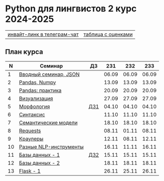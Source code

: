 # Python для лингвистов 2 курс 2024-2025

<table>
  <tr>
    <td> <a href="https://t.me/+Jza0oxd_tPhjZjIy"> инвайт-линк в телеграм-чат </a> </td>
    <td> <a href="https://docs.google.com/spreadsheets/d/1zFbYQvjW-yAdxymjNKeoSTCn3fQR9CN5ZsPfBs0auac/edit?usp=sharing"> таблица с оценками </a> </td>
  </tr>
</table>

## План курса

| N  | Семинар                                                                                                                 | ДЗ | 231   | 232   | 233   |
| -- | ----------------------------------------------------------------------------------------------------------------------- | -- | ----- | ----- | ----- |
| 1  | [Вводный семинар, JSON](https://github.com/hse-ling-python/seminars/blob/master/json_data/intro_json_2024.ipynb)        |    | 06.09 | 06.09 | 06.09 |
| 2  | [Pandas, Numpy](https://github.com/hse-ling-python/seminars/blob/master/visualization/pandas_numpy_2024.ipynb)          |    | 13.09 | 13.09 | 13.09 |  
| 3  | [Pandas: практика](https://github.com/hse-ling-python/seminars/blob/master/visualization/pandas_training_2024.ipynb)    |    | 20.09 | 20.09 | 20.09 | 
| 4  | [Визуализация](https://github.com/hse-ling-python/seminars/blob/master/visualization/visualization_2024.ipynb)          |    | 27.09 | 27.09 | 27.09 |
| 5  | [Морфология](https://github.com/hse-ling-python/seminars/blob/master/morphology/morphology_2024.ipynb)                  | [ДЗ1](https://github.com/hse-ling-python/seminars/blob/master/homework22-23/hw1_2024.md) | 04.10 | 04.10 | 04.10 |
| 6  | [Синтаксис](https://github.com/hse-ling-python/seminars/blob/master/UDPipe/syntax_2024.ipynb)                           |    | 11.10 | 11.10 | 11.10 |
| 7  | [Семантические модели](https://github.com/hse-ling-python/seminars/blob/master/vector_models/vector_models_24_25.ipynb) |    | 18.10 | 18.10 | 18.10 | 
| 8  | [Requests](https://github.com/hse-ling-python/seminars/blob/master/html_and_requests/requests_2024.ipynb)               |    | 08.11 | 01.11 | 08.11 |
| 9  | [Краулеры](https://github.com/hse-ling-python/seminars/blob/master/crawlers/crawlers_2024.ipynb)                        |    | 12.11 | 08.11 | 12.11 |
| 10 | [Разные NLP-инструменты](https://github.com/hse-ling-python/seminars/blob/master/random_compling/instr_nlp_2024.ipynb)  |    | 16.11 | 11.11 | 16.11 |
| 11 | [Базы данных - 1](https://github.com/hse-ling-python/seminars/blob/master/databases/databases_1_2024.ipynb)             | [ДЗ2](https://github.com/hse-ling-python/seminars/blob/master/homework22-23/hw2_2024.md) | 15.11 | 15.11 | 15.11 |
| 12 | [Базы данных - 2](https://github.com/hse-ling-python/seminars/blob/master/databases/databases_2_2024.ipynb)             |    | 18.11 | 18.11 | 18.11 |
| 13 | [Flask - 1](https://github.com/hse-ling-python/seminars/blob/master/flask_applications/flask1_2024.ipynb)               |    | 26.11 | 25.11 | 26.11 |

<!---
| 13  | [Базы данных - 2](https://github.com/hse-ling-python/seminars/blob/master/databases/databases_2020_2.ipynb) | [ДЗ3](https://github.com/hse-ling-python/seminars/blob/master/homework22-23/hw3.md) ||||
| 14 | Промежуточная консультация по темам 2 модуля и ДЗ |||||
| 15  | [Flask - 1](https://github.com/hse-ling-python/seminars/blob/master/flask_applications/flask1.ipynb)| ||||
| 16  | [Flask - 2](https://github.com/hse-ling-python/seminars/blob/master/flask_applications/flask_2-3.md) | [ДЗ4](https://github.com/hse-ling-python/seminars/blob/master/flask_applications/hw_23-24.md) ||||
| 17 | [Консультация](https://github.com/hse-ling-python/seminars/blob/master/KontrolnayaInstruction.md) |||||
| 18-19 | [Контрольная](https://github.com/hse-ling-python/seminars/blob/master/KontrolnayaInstruction.md) |||||
| 20  | [Лекция: Введение в машинное обучение](https://github.com/hse-ling-python/seminars/blob/master/ml/intro.ipynb) | ||||
| 21  | [Семинар: Линейная регрессия](https://github.com/hse-ling-python/seminars/blob/master/ml/Linear_Regression.ipynb) | ||||
| 22  |Лекция: Анализ данных|||||
| 23  | [Семинар: Классификация](https://github.com/hse-ling-python/seminars/blob/master/ml/classification.ipynb)| | |||
| 24  | [Лекция: Машинное обучение. Разное](https://github.com/hse-ling-python/seminars/blob/master/ml/ml_final.md) | | |||
| 25  | [Семинар: Кластеризация](https://github.com/hse-ling-python/seminars/blob/master/ml/clustering.ipynb) | [ДЗ6](https://github.com/hse-ling-python/seminars/blob/master/homework22-23/hw6/hw6.md) | |||
| 26  | [Лекция: API](https://github.com/hse-ling-python/seminars/blob/master/different_api/client-server-architecture.ipynb) | | |||
| 27  | [Семинар: VK API](https://github.com/hse-ling-python/seminars/blob/master/different_api/vk_api2021.ipynb) | | |||
| 28  | [Лекция: Графы](https://github.com/hse-ling-python/seminars/blob/master/graphs/graphs_2021.ipynb) | ||||
| 29  | [Семинар: Телеграм-боты - 1](https://github.com/hse-ling-python/seminars/tree/master/chatbots/telegram) |[Инструкция по финальному проекту (=экзамену)](https://github.com/hse-ling-python/seminars/blob/master/homework22-23/final_project_guidelines.md)||||
| 30  |Лекция: Анализ данных|||||
| 31  | [Семинар: Телеграм-боты - 2](https://github.com/hse-ling-python/seminars/tree/master/chatbots/telegram) |||||
-->


